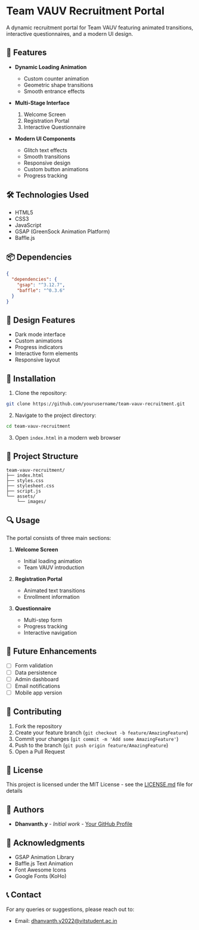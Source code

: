 # Team VAUV Recruitment Portal

A dynamic recruitment portal for Team VAUV featuring animated transitions, interactive questionnaires, and a modern UI design.

## 🚀 Features

- **Dynamic Loading Animation**
  - Custom counter animation
  - Geometric shape transitions
  - Smooth entrance effects

- **Multi-Stage Interface**
  1. Welcome Screen
  2. Registration Portal
  3. Interactive Questionnaire

- **Modern UI Components**
  - Glitch text effects
  - Smooth transitions
  - Responsive design
  - Custom button animations
  - Progress tracking

## 🛠️ Technologies Used

- HTML5
- CSS3
- JavaScript
- GSAP (GreenSock Animation Platform)
- Baffle.js

## 📦 Dependencies

```json
{
  "dependencies": {
    "gsap": "^3.12.7",
    "baffle": "^0.3.6"
  }
}
```

## 🎨 Design Features

- Dark mode interface
- Custom animations
- Progress indicators
- Interactive form elements
- Responsive layout

## 🔧 Installation

1. Clone the repository:
```bash
git clone https://github.com/yourusername/team-vauv-recruitment.git
```

2. Navigate to the project directory:
```bash
cd team-vauv-recruitment
```

3. Open `index.html` in a modern web browser

## 📁 Project Structure

```
team-vauv-recruitment/
├── index.html
├── styles.css
├── stylesheet.css
├── script.js
└── assets/
    └── images/
```

## 🔍 Usage

The portal consists of three main sections:

1. **Welcome Screen**
   - Initial loading animation
   - Team VAUV introduction

2. **Registration Portal**
   - Animated text transitions
   - Enrollment information

3. **Questionnaire**
   - Multi-step form
   - Progress tracking
   - Interactive navigation

## 🎯 Future Enhancements

- [ ] Form validation
- [ ] Data persistence
- [ ] Admin dashboard
- [ ] Email notifications
- [ ] Mobile app version

## 🤝 Contributing

1. Fork the repository
2. Create your feature branch (`git checkout -b feature/AmazingFeature`)
3. Commit your changes (`git commit -m 'Add some AmazingFeature'`)
4. Push to the branch (`git push origin feature/AmazingFeature`)
5. Open a Pull Request

## 📝 License

This project is licensed under the MIT License - see the [LICENSE.md](LICENSE.md) file for details

## 👥 Authors

- **Dhanvanth.y** - *Initial work* - [Your GitHub Profile](https://github.com/dhanvanth-dev)

## 🙏 Acknowledgments

- GSAP Animation Library
- Baffle.js Text Animation
- Font Awesome Icons
- Google Fonts (KoHo)

## 📞 Contact

For any queries or suggestions, please reach out to:
- Email: dhanvanth.y2022@vitstudent.ac.in
